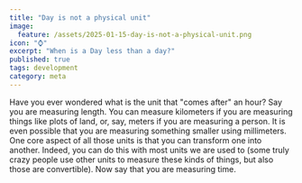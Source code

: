 ```yaml
---
title: "Day is not a physical unit"
image:
  feature: /assets/2025-01-15-day-is-not-a-physical-unit.png
icon: "⌚"
excerpt: "When is a Day less than a day?"
published: true
tags: development
category: meta
---
```


Have you ever wondered what is the unit that "comes after" an hour? Say you are measuring length. You can measure kilometers if you are measuring things like plots of land, or, say, meters if you are measuring a person. It is even possible that you are measuring something smaller using millimeters. One core aspect of all those units is that you can transform one into another. Indeed, you can do this with most units we are used to (some truly crazy people use other units to measure these kinds of things, but also those are convertible). Now say that you are measuring time.